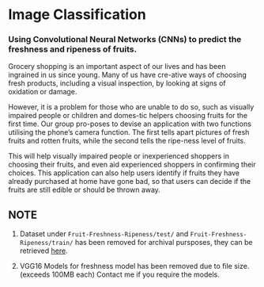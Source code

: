 # Image Classification

### Using Convolutional Neural Networks (CNNs) to predict the freshness and ripeness of fruits.

Grocery shopping is an important aspect of our lives and has been ingrained in us since young. Many of us have cre-ative ways of choosing fresh products, including a visual inspection, by looking at signs of oxidation or damage.

However, it is a problem for those who are unable to do so, such as visually impaired people or children and domes-tic helpers choosing fruits for the first time. Our group pro-poses to devise an application with two functions utilising the phone’s camera function. The first tells apart pictures of fresh fruits and rotten fruits, while the second tells the ripe-ness level of fruits.

This will help visually impaired people or inexperienced shoppers in choosing their fruits, and even aid experienced shoppers in confirming their choices. This application can also help users identify if fruits they have already purchased at home have gone bad, so that users can decide if the fruits are still edible or should be thrown away.

## NOTE
1. Dataset under `Fruit-Freshness-Ripeness/test/` and `Fruit-Freshness-Ripeness/train/` has been removed for archival pursposes, they can be retrieved [here](https://www.kaggle.com/sriramr/fruits-fresh-and-rotten-for-classification).

2. VGG16 Models for freshness model has been removed due to file size. (exceeds 100MB each) Contact me if you require the models.
